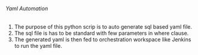 ###### Yaml Automation 

1. The purpose of this python scrip is to auto generate sql based yaml file.
2. The sql file is has to be standard with few parameters in where clause.
3. The generated yaml is then fed to orchestration workspace like Jenkins to run the yaml file. 
